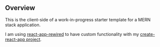 ## Overview

This is the client-side of a work-in-progress starter template for a MERN stack application.

I am using [react-app-rewired](https://github.com/timarney/react-app-rewired#readme) to have custom functionality with my [create-react-app project](https://github.com/facebook/create-react-app).
